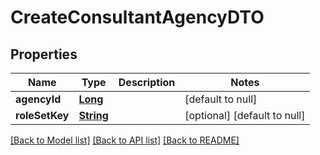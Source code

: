 # CreateConsultantAgencyDTO
## Properties

Name | Type | Description | Notes
------------ | ------------- | ------------- | -------------
**agencyId** | [**Long**](long.md) |  | [default to null]
**roleSetKey** | [**String**](string.md) |  | [optional] [default to null]

[[Back to Model list]](../README.md#documentation-for-models) [[Back to API list]](../README.md#documentation-for-api-endpoints) [[Back to README]](../README.md)


